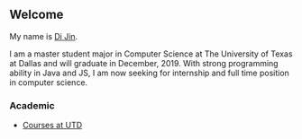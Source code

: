 ## Welcome

My name is [Di Jin](https://www.linkedin.com/in/di-jin-778b54125/).

I am a master student major in Computer Science at The University of Texas at Dallas and will graduate in December, 2019. With strong programming ability in Java and JS, I am now seeking for internship and full time position in computer science.


### Academic

- [Courses at UTD]()

